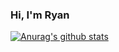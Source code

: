 ### Hi, I'm Ryan



[![Anurag's github stats](https://github-readme-stats.vercel.app/api?username=anuraghazra)](https://github.com/rdappel/github-readme-stats)
